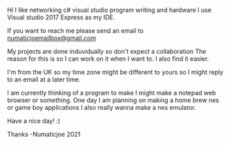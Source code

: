Hi I like networking c# visual studio program writing and hardware
I use Visual studio 2017 Express as my IDE.

If you want to reach me please send an email to 
numaticjoemailbox@gmail.com

My projects are done induvidually so don't expect a collaboration 
The reason for this is so I can work on it when I want to. I also find it easier. 

I'm from the UK so my time zone might be different to yours so I might reply to an email at a later time. 

I am currently thinking of a program to make I might make a notepad web browser or something. 
One day I am planning on making a home brew nes or game boy applications 
I also really wanna make a nes emulator. 

Have a nice day! :) 

Thanks
-Numaticjoe 2021

